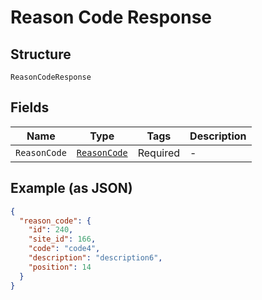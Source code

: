 
# Reason Code Response

## Structure

`ReasonCodeResponse`

## Fields

| Name | Type | Tags | Description |
|  --- | --- | --- | --- |
| `ReasonCode` | [`ReasonCode`](../../doc/models/reason-code.md) | Required | - |

## Example (as JSON)

```json
{
  "reason_code": {
    "id": 240,
    "site_id": 166,
    "code": "code4",
    "description": "description6",
    "position": 14
  }
}
```

